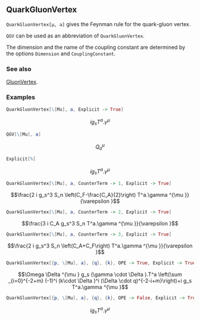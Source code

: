 ## QuarkGluonVertex

`QuarkGluonVertex[μ, a]` gives the Feynman rule for the quark-gluon vertex.

`QGV` can be used as an abbreviation of `QuarkGluonVertex`.

The dimension and the name of the coupling constant are determined by the options `Dimension` and `CouplingConstant`.

### See also

[GluonVertex](GluonVertex).

### Examples

```mathematica
QuarkGluonVertex[\[Mu], a, Explicit -> True]
```

$$i g_s T^a.\gamma ^{\mu }$$

```mathematica
QGV[\[Mu], a]
```

$$Q_a^{\mu }$$

```mathematica
Explicit[%]
```

$$i g_s T^a.\gamma ^{\mu }$$

```mathematica
QuarkGluonVertex[\[Mu], a, CounterTerm -> 1, Explicit -> True]
```

$$\frac{2 i g_s^3 S_n \left(C_F-\frac{C_A}{2}\right) T^a.\gamma ^{\mu }}{\varepsilon }$$

```mathematica
QuarkGluonVertex[\[Mu], a, CounterTerm -> 2, Explicit -> True]
```

$$\frac{3 i C_A g_s^3 S_n T^a.\gamma ^{\mu }}{\varepsilon }$$

```mathematica
QuarkGluonVertex[\[Mu], a, CounterTerm -> 3, Explicit -> True]
```

$$\frac{2 i g_s^3 S_n \left(C_A+C_F\right) T^a.\gamma ^{\mu }}{\varepsilon }$$

```mathematica
QuarkGluonVertex[{p, \[Mu], a}, {q}, {k}, OPE -> True, Explicit -> True]
```

$$\Omega  \Delta ^{\mu } g_s (\gamma \cdot \Delta ).T^a \left(\sum _{i=0}^{-2+m} (-1)^i (k\cdot \Delta )^i (\Delta \cdot q)^{-2-i+m}\right)+i g_s T^a.\gamma ^{\mu }$$

```mathematica
QuarkGluonVertex[{p, \[Mu], a}, {q}, {k}, OPE -> False, Explicit -> True]
```

$$i g_s T^a.\gamma ^{\mu }$$